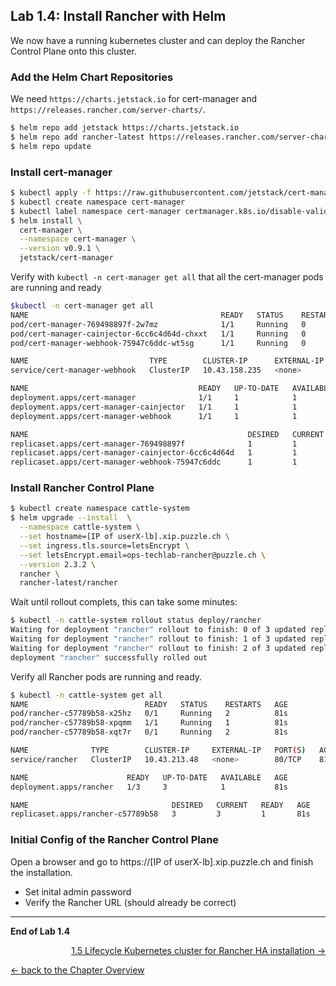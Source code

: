 ## Lab 1.4: Install Rancher with Helm

We now have a running kubernetes cluster and can deploy the Rancher Control Plane onto this cluster.

### Add the Helm Chart Repositories

We need `https://charts.jetstack.io` for cert-manager and `https://releases.rancher.com/server-charts/`.

```bash
$ helm repo add jetstack https://charts.jetstack.io
$ helm repo add rancher-latest https://releases.rancher.com/server-charts/latest
$ helm repo update
```

### Install cert-manager

```bash
$ kubectl apply -f https://raw.githubusercontent.com/jetstack/cert-manager/release-0.9/deploy/manifests/00-crds.yaml
$ kubectl create namespace cert-manager
$ kubectl label namespace cert-manager certmanager.k8s.io/disable-validation=true
$ helm install \
  cert-manager \
  --namespace cert-manager \
  --version v0.9.1 \
  jetstack/cert-manager
```

Verify with `kubectl -n cert-manager get all` that all the cert-manager pods are running and ready

```bash
$kubectl -n cert-manager get all
NAME                                           READY   STATUS    RESTARTS   AGE
pod/cert-manager-769498897f-2w7mz              1/1     Running   0          24s
pod/cert-manager-cainjector-6cc6c4d64d-chxxt   1/1     Running   0          24s
pod/cert-manager-webhook-75947c6ddc-wt5sg      1/1     Running   0          24s

NAME                           TYPE        CLUSTER-IP      EXTERNAL-IP   PORT(S)   AGE
service/cert-manager-webhook   ClusterIP   10.43.158.235   <none>        443/TCP   24s

NAME                                      READY   UP-TO-DATE   AVAILABLE   AGE
deployment.apps/cert-manager              1/1     1            1           24s
deployment.apps/cert-manager-cainjector   1/1     1            1           24s
deployment.apps/cert-manager-webhook      1/1     1            1           24s

NAME                                                 DESIRED   CURRENT   READY   AGE
replicaset.apps/cert-manager-769498897f              1         1         1       24s
replicaset.apps/cert-manager-cainjector-6cc6c4d64d   1         1         1       24s
replicaset.apps/cert-manager-webhook-75947c6ddc      1         1         1       24s
```

### Install Rancher Control Plane

```bash
$ kubectl create namespace cattle-system
$ helm upgrade --install  \
  --namespace cattle-system \
  --set hostname=[IP of userX-lb].xip.puzzle.ch \
  --set ingress.tls.source=letsEncrypt \
  --set letsEncrypt.email=ops-techlab-rancher@puzzle.ch \
  --version 2.3.2 \
  rancher \
  rancher-latest/rancher

```

Wait until rollout complets, this can take some minutes:

```bash
$ kubectl -n cattle-system rollout status deploy/rancher
Waiting for deployment "rancher" rollout to finish: 0 of 3 updated replicas are available...
Waiting for deployment "rancher" rollout to finish: 1 of 3 updated replicas are available...
Waiting for deployment "rancher" rollout to finish: 2 of 3 updated replicas are available...
deployment "rancher" successfully rolled out
```

Verify all Rancher pods are running and ready.

```bash
$ kubectl -n cattle-system get all
NAME                          READY   STATUS    RESTARTS   AGE
pod/rancher-c57789b58-x25hz   0/1     Running   2          81s
pod/rancher-c57789b58-xpqmm   1/1     Running   1          81s
pod/rancher-c57789b58-xqt7r   0/1     Running   2          81s

NAME              TYPE        CLUSTER-IP     EXTERNAL-IP   PORT(S)   AGE
service/rancher   ClusterIP   10.43.213.48   <none>        80/TCP    81s

NAME                      READY   UP-TO-DATE   AVAILABLE   AGE
deployment.apps/rancher   1/3     3            1           81s

NAME                                DESIRED   CURRENT   READY   AGE
replicaset.apps/rancher-c57789b58   3         3         1       81s
```

### Initial Config of the Rancher Control Plane

Open a browser and go to https://[IP of userX-lb].xip.puzzle.ch and finish the installation.

* Set inital admin password
* Verify the Rancher URL (should already be correct)


---

**End of Lab 1.4**

<p width="100px" align="right"><a href="15_lifecyclerke.md">1.5 Lifecycle Kubernetes cluster for Rancher HA installation →</a></p>

[← back to the Chapter Overview](10_rancher.md)
